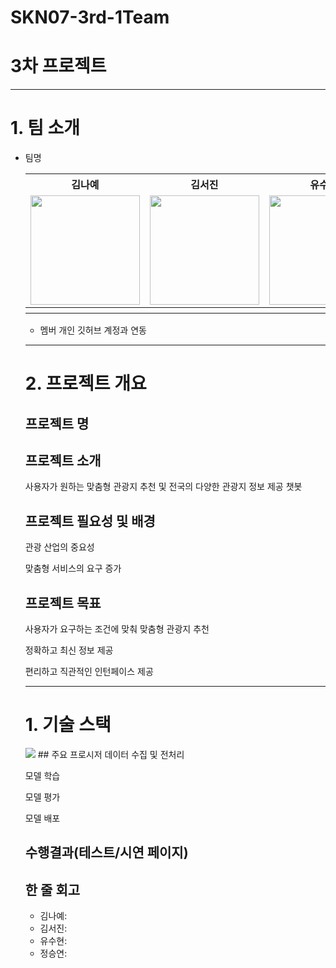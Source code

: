 # SKN07-3rd-1Team

# 3차 프로젝트
--- 
# 1. 팀 소개
- 팀명
  <table>
  <tr>
    <th>김나예</th>
    <th>김서진</th>
    <th>유수현</th>
    <th>정승연</th>
   
  </tr>
  <tr>
    <td><img src="" width="175" height="175"></td>
    <td><img src= "" width="175" height="175"></td>
    <td><img src="" width="175" height="175"></td>
    <td><img src="" width="175" height="175"></td>
  </tr>
  <tr>
    <th></th>
    <th></th>
    <th></th>
    <th></th>
  </tr>
</table>

- 멤버 개인 깃허브 계정과 연동
 
 ---
# 2. 프로젝트 개요

## 프로젝트 명
  
## 프로젝트 소개

  사용자가 원하는 맞춤형 관광지 추천 및 전국의 다양한 관광지 정보 제공 챗봇


## 프로젝트 필요성 및 배경
  
   관광 산업의 중요성
  
   맞춤형 서비스의 요구 증가
  

## 프로젝트 목표

  사용자가 요구하는 조건에 맞춰 맞춤형 관광지 추천

  정확하고 최신 정보 제공
 
  편리하고 직관적인 인턴페이스 제공

---
# 1. 기술 스택
<img src="https://img.shields.io/badge/Python-3776AB?style=for-the-badge&logo=Python&logoColor=white"> 
## 주요 프로시저
 데이터 수집 및 전처리
 
 모델 학습
 
 모델 평가
 
 모델 배포
 
## 수행결과(테스트/시연 페이지)
 
## 한 줄 회고
- 김나예:
- 김서진:
- 유수현:
- 정승연:
